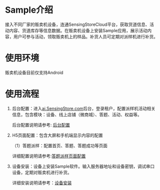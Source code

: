 # Sample介绍
接入不同厂家的贩卖机设备，连通SensingStoreCloud平台，获取货道信息、活动内容、货道库存等信息数据。在贩卖机设备上安装Sample应用，展示活动内容，用户可参与活动，领取贩卖机上的样品。补货人员可定期对派样机进行补货。
# 使用环境
贩卖机设备目前仅支持Android

# 使用流程
1. 后台配置：进入[ai.SensingStore.com](https://ai.sensingstore.com/)后台，登录租户，配置派样机活动相关信息，包含模块：设备、线上店铺（微商城）、答题、活动、权益等。

    后台配置说明请参考: [后台配置](https://github.com/troncell/SensingDocs/blob/main/Docs/Sample/%E5%90%8E%E5%8F%B0%E9%85%8D%E7%BD%AE.md)

2. H5页面配置：包含大屏和手机端显示内容的配置

   （1）答题派样：配置首页、答题、答题成功等页面

    详细配置说明请参考:[答题派样页面配置](https://github.com/troncell/SensingDocs/blob/main/Docs/Sample/%E7%AD%94%E9%A2%98%E6%B4%BE%E6%A0%B7%E9%A1%B5%E9%9D%A2%E9%85%8D%E7%BD%AE.md)


3. 设备安装：设备上安装Sample软件。输入服务器地址和设备密钥，调试串口设备，定期对贩卖机进行补货。

   详细安装说明请参考：[设备安装](https://github.com/troncell/SensingDocs/blob/main/Docs/Sample/%E8%AE%BE%E5%A4%87%E5%AE%89%E8%A3%85.md)

